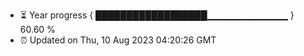 - ⏳ Year progress { ██████████████████▁▁▁▁▁▁▁▁▁▁▁▁ } 60.60 %
- ⏰ Updated on Thu, 10 Aug 2023 04:20:26 GMT


